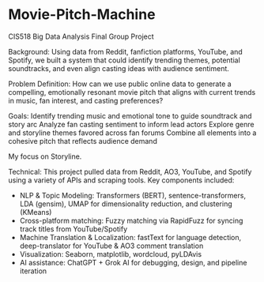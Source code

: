 # Movie-Pitch-Machine
CIS518 Big Data Analysis Final Group Project

Background: Using data from Reddit, fanfiction platforms, YouTube, and Spotify, we built a system that could identify trending themes, potential soundtracks, and even align casting ideas with audience sentiment.

Problem Definition: How can we use public online data to generate a compelling, emotionally resonant movie pitch that aligns with current trends in music, fan interest, and casting preferences?

Goals:
Identify trending music and emotional tone to guide soundtrack and story arc
Analyze fan casting sentiment to inform lead actors
Explore genre and storyline themes favored across fan forums
Combine all elements into a cohesive pitch that reflects audience demand

My focus on Storyline.

Technical:
This project pulled data from Reddit, AO3, YouTube, and Spotify using a variety of APIs and scraping tools. Key components included:
- NLP & Topic Modeling: Transformers (BERT), sentence-transformers, LDA (gensim), UMAP for dimensionality reduction, and clustering (KMeans)
- Cross-platform matching: Fuzzy matching via RapidFuzz for syncing track titles from YouTube/Spotify
- Machine Translation & Localization: fastText for language detection, deep-translator for YouTube & AO3 comment translation
- Visualization: Seaborn, matplotlib, wordcloud, pyLDAvis
- AI assistance: ChatGPT + Grok AI for debugging, design, and pipeline iteration
